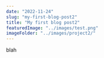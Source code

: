 ```yaml
---
date: "2022-11-24"
slug: "my-first-blog-post2"
title: "My first blog post2"
featuredImage: "../images/test.png"
imageFolder: "../images/project2/"
---
```


blah